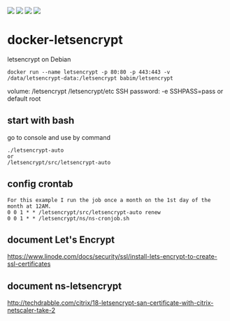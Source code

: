 [![](https://images.microbadger.com/badges/image/babim/letsencrypt.svg)](https://microbadger.com/images/babim/letsencrypt "Get your own image badge on microbadger.com")
[![](https://images.microbadger.com/badges/version/babim/letsencrypt.svg)](https://microbadger.com/images/babim/letsencrypt "Get your own version badge on microbadger.com")
[![](https://images.microbadger.com/badges/image/babim/letsencrypt:ssh.svg)](https://microbadger.com/images/babim/letsencrypt:ssh "Get your own image badge on microbadger.com")
[![](https://images.microbadger.com/badges/version/babim/letsencrypt:ssh.svg)](https://microbadger.com/images/babim/letsencrypt:ssh "Get your own version badge on microbadger.com")

# docker-letsencrypt
letsencrypt on Debian

```
docker run --name letsencrypt -p 80:80 -p 443:443 -v /data/letsencrypt-data:/letsencrypt babim/letsencrypt
```
volume: /letsencrypt /letsencrypt/etc
SSH password: -e SSHPASS=pass or default root

## start with bash

go to console and use by command 
```
./letsencrypt-auto
or
/letsencrypt/src/letsencrypt-auto
```

## config crontab
```
For this example I run the job once a month on the 1st day of the month at 12AM.
0 0 1 * * /letsencrypt/src/letsencrypt-auto renew
0 0 1 * * /letsencrypt/ns/ns-cronjob.sh
```

## document Let's Encrypt

https://www.linode.com/docs/security/ssl/install-lets-encrypt-to-create-ssl-certificates

## document ns-letsencrypt

http://techdrabble.com/citrix/18-letsencrypt-san-certificate-with-citrix-netscaler-take-2
